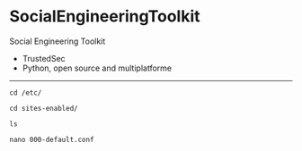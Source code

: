 # SocialEngineeringToolkit
Social Engineering Toolkit
* TrustedSec
* Python, open source and multiplatforme
<hr>

```terminal
cd /etc/
```
```terminal
cd sites-enabled/
```
```terminal
ls
```
```terminal
nano 000-default.conf
```
